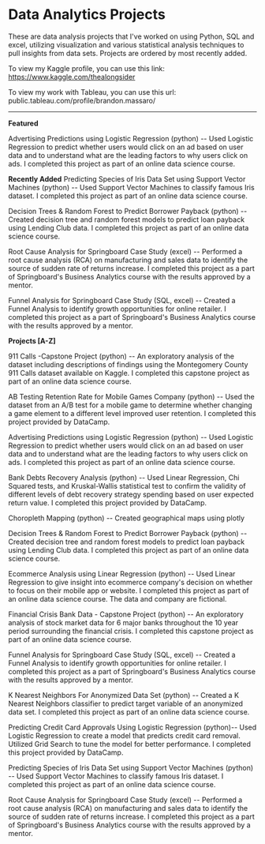 # Data Analytics Projects
These are data analysis projects that I've worked on using Python, SQL and excel, utilizing visualization and various statistical analysis techniques to pull insights from data sets. Projects are ordered by most recently added.

To view my Kaggle profile, you can use this link: https://www.kaggle.com/thealongsider

To view my work with Tableau, you can use this url: public.tableau.com/profile/brandon.massaro/

-----

**Featured**

Advertising Predictions using Logistic Regression (python) -- Used Logistic Regression to predict whether users would click on an ad based on user data and to understand what are the leading factors to why users click on ads. I completed this project as part of an online data science course.

**Recently Added**
Predicting Species of Iris Data Set using Support Vector Machines (python) -- Used Support Vector Machines to classify famous Iris dataset. I completed this project as part of an online data science course.

Decision Trees & Random Forest to Predict Borrower Payback (python) -- Created decision tree and random forest models to predict loan payback using Lending Club data. I completed this project as part of an online data science course.

Root Cause Analysis for Springboard Case Study (excel) -- Performed a root cause analysis (RCA) on manufacturing and sales data to identify the source of sudden rate of returns increase. I completed this project as a part of Springboard's Business Analytics course with the results approved by a mentor.

Funnel Analysis for Springboard Case Study (SQL, excel) -- Created a Funnel Analysis to identify growth opportunities for online retailer. I completed this project as a part of Springboard's Business Analytics course with the results approved by a mentor.

**Projects [A-Z]**

911 Calls -Capstone Project (python) -- An exploratory analysis of the dataset including descriptions of findings using the Montegomery County 911 Calls dataset available on Kaggle. I completed this capstone project as part of an online data science course.

AB Testing Retention Rate for Mobile Games Company (python) -- Used the dataset from an A/B test for a mobile game to determine whether changing a game element to a different level improved user retention. I completed this project provided by DataCamp. 

Advertising Predictions using Logistic Regression (python) -- Used Logistic Regression to predict whether users would click on an ad based on user data and to understand what are the leading factors to why users click on ads. I completed this project as part of an online data science course.

Bank Debts Recovery Analysis (python) -- Used Linear Regression, Chi Squared tests, and Kruskal-Wallis statistical test to confirm the validity of different levels of debt recovery strategy spending based on user expected return value. I completed this project provided by DataCamp.

Choropleth Mapping (python) -- Created geographical maps using plotly

Decision Trees & Random Forest to Predict Borrower Payback (python) -- Created decision tree and random forest models to predict loan payback using Lending Club data. I completed this project as part of an online data science course.

Ecommerce Analysis using Linear Regression (python) -- Used Linear Regression to give insight into ecommerce company's decision on whether to focus on their mobile app or website. I completed this project as part of an online data science course. The data and company are fictional.

Financial Crisis Bank Data - Capstone Project (python) -- An exploratory analysis of stock market data for 6 major banks throughout the 10 year period surrounding the financial crisis. I completed this capstone project as part of an online data science course.

Funnel Analysis for Springboard Case Study (SQL, excel) -- Created a Funnel Analysis to identify growth opportunities for online retailer. I completed this project as a part of Springboard's Business Analytics course with the results approved by a mentor.

K Nearest Neighbors For Anonymized Data Set (python) -- Created a K Nearest Neighbors classifier to predict target variable of an anonymized data set. I completed this project as part of an online data science course.

Predicting Credit Card Approvals Using Logistic Regression (python)-- Used Logistic Regression to create a model that predicts credit card removal. Utilized Grid Search to tune the model for better performance. I completed this project provided by DataCamp.

Predicting Species of Iris Data Set using Support Vector Machines (python) -- Used Support Vector Machines to classify famous Iris dataset. I completed this project as part of an online data science course.

Root Cause Analysis for Springboard Case Study (excel) -- Performed a root cause analysis (RCA) on manufacturing and sales data to identify the source of sudden rate of returns increase. I completed this project as a part of Springboard's Business Analytics course with the results approved by a mentor.
